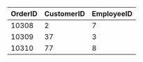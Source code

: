 | OrderID | CustomerID | EmployeeID 
| --- | --- | --- |
| 10308 | 2 | 7 |
| 10309 | 37 | 3 |
| 10310 | 77 | 8 |